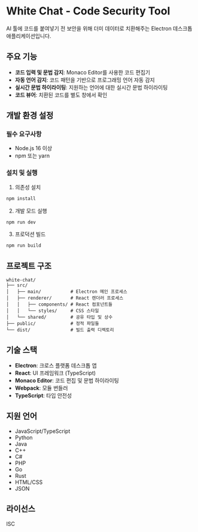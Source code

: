 # White Chat - Code Security Tool

AI 툴에 코드를 붙여넣기 전 보안을 위해 더미 데이터로 치환해주는 Electron 데스크톱 애플리케이션입니다.

## 주요 기능

- **코드 입력 및 문법 감지**: Monaco Editor를 사용한 코드 편집기
- **자동 언어 감지**: 코드 패턴을 기반으로 프로그래밍 언어 자동 감지
- **실시간 문법 하이라이팅**: 지원하는 언어에 대한 실시간 문법 하이라이팅
- **코드 뷰어**: 치환된 코드를 별도 창에서 확인

## 개발 환경 설정

### 필수 요구사항
- Node.js 16 이상
- npm 또는 yarn

### 설치 및 실행

1. 의존성 설치
```bash
npm install
```

2. 개발 모드 실행
```bash
npm run dev
```

3. 프로덕션 빌드
```bash
npm run build
```

## 프로젝트 구조

```
white-chat/
├── src/
│   ├── main/           # Electron 메인 프로세스
│   ├── renderer/       # React 렌더러 프로세스
│   │   ├── components/ # React 컴포넌트들
│   │   └── styles/     # CSS 스타일
│   └── shared/         # 공유 타입 및 상수
├── public/             # 정적 파일들
└── dist/               # 빌드 출력 디렉토리
```

## 기술 스택

- **Electron**: 크로스 플랫폼 데스크톱 앱
- **React**: UI 프레임워크 (TypeScript)
- **Monaco Editor**: 코드 편집 및 문법 하이라이팅
- **Webpack**: 모듈 번들러
- **TypeScript**: 타입 안전성

## 지원 언어

- JavaScript/TypeScript
- Python
- Java
- C++
- C#
- PHP
- Go
- Rust
- HTML/CSS
- JSON

## 라이선스

ISC 